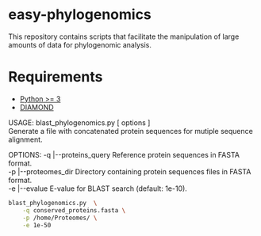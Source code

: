 # easy-phylogenomics
This repository contains scripts that facilitate the manipulation of large amounts of data for phylogenomic analysis.

# Requirements #

- [Python >= 3](https://www.python.org/downloads/)
- [DIAMOND](https://github.com/bbuchfink/diamond) 


USAGE:  blast_phylogenomics.py [ options ]\
Generate a file with concatenated protein sequences for mutiple sequence alignment.
  
OPTIONS:
  -q |--proteins_query	Reference protein sequences in FASTA format.\
  -p |--proteomes_dir	Directory containing protein sequences files in FASTA format.\
  -e |--evalue		E-value for BLAST search (default: 1e-10).

```bash
blast_phylogenomics.py  \
	-q conserved_proteins.fasta \
	-p /home/Proteomes/ \
	-e 1e-50
```
